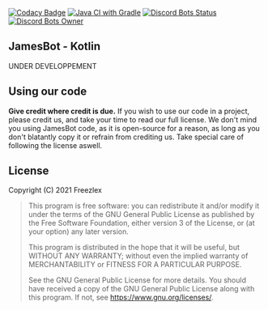 [![Codacy Badge](https://app.codacy.com/project/badge/Grade/b44027b9cc04465fbe893e92c7c9164a)](https://www.codacy.com/gh/Freezlex/JamesBot/dashboard?utm_source=github.com&amp;utm_medium=referral&amp;utm_content=Freezlex/questter&amp;utm_campaign=Badge_Grade)
[![Java CI with Gradle](https://github.com/Freezlex/JamesBot/actions/workflows/gradle.yml/badge.svg?branch=main)](https://github.com/Freezlex/JamesBot/actions/workflows/gradle.yml)
[![Discord Bots Status](https://top.gg/api/widget/status/425377070525317120.svg)](https://top.gg/bot/425377070525317120)
[![Discord Bots Owner](https://top.gg/api/widget/owner/425377070525317120.svg)](https://top.gg/bot/425377070525317120)


## JamesBot - Kotlin

UNDER DEVELOPPEMENT

## Using our code

**Give credit where credit is due.** If you wish to use our code in a project, please credit us, and take your time to read our full license. We don't mind you using JamesBot code, as it is open-source for a reason, as long as you don't blatantly copy it or refrain from crediting us. Take special care of following the license aswell.

## License

Copyright (C) 2021  Freezlex

> This program is free software: you can redistribute it and/or modify
it under the terms of the GNU General Public License as published by
the Free Software Foundation, either version 3 of the License, or
(at your option) any later version.
>
> This program is distributed in the hope that it will be useful,
but WITHOUT ANY WARRANTY; without even the implied warranty of
MERCHANTABILITY or FITNESS FOR A PARTICULAR PURPOSE.
>
>See the
GNU General Public License for more details.
> You should have received a copy of the GNU General Public License
along with this program.  If not, see <https://www.gnu.org/licenses/>.
